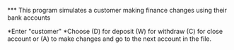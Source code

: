 *** This program simulates a customer making finance changes using their bank accounts

*Enter "customer" 
*Choose (D) for deposit (W) for withdraw (C) for close account or (A) to make changes and go to the next account in the file.

